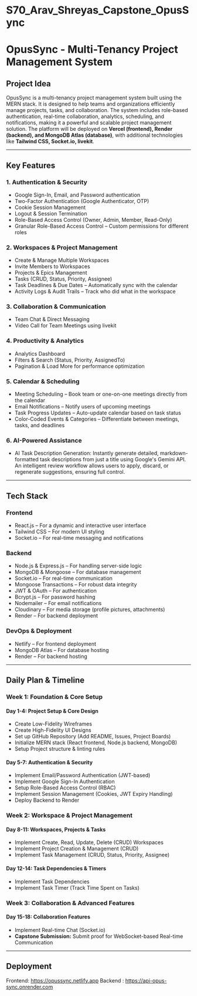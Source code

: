 # S70_Arav_Shreyas_Capstone_OpusSync
# OpusSync - Multi-Tenancy Project Management System

## Project Idea
OpusSync is a multi-tenancy project management system built using the MERN stack. It is designed to help teams and organizations efficiently manage projects, tasks, and collaboration. The system includes role-based authentication, real-time collaboration, analytics, scheduling, and notifications, making it a powerful and scalable project management solution. The platform will be deployed on **Vercel (frontend), Render (backend), and MongoDB Atlas (database)**, with additional technologies like **Tailwind CSS, Socket.io, livekit**.

---

## Key Features
### **1. Authentication & Security**
- Google Sign-In, Email, and Password authentication
- Two-Factor Authentication (Google Authenticator, OTP)
- Cookie Session Management
- Logout & Session Termination
- Role-Based Access Control (Owner, Admin, Member, Read-Only)
- Granular Role-Based Access Control – Custom permissions for different roles

### **2. Workspaces & Project Management**
- Create & Manage Multiple Workspaces
- Invite Members to Workspaces
- Projects & Epics Management
- Tasks (CRUD, Status, Priority, Assignee)
- Task Deadlines & Due Dates – Automatically sync with the calendar
- Activity Logs & Audit Trails – Track who did what in the workspace

### **3. Collaboration & Communication**
- Team Chat & Direct Messaging
- Video Call for Team Meetings using livekit 

### **4. Productivity & Analytics**
- Analytics Dashboard
- Filters & Search (Status, Priority, AssignedTo)
- Pagination & Load More for performance optimization


### **5. Calendar & Scheduling**
- Meeting Scheduling – Book team or one-on-one meetings directly from the calendar
- Email Notifications – Notify users of upcoming meetings
- Task Progress Updates – Auto-update calendar based on task status
- Color-Coded Events & Categories – Differentiate between meetings, tasks, and deadlines

### **6. AI-Powered Assistance**
- AI Task Description Generation: Instantly generate detailed, markdown-formatted task descriptions from just a title using Google's Gemini API. An intelligent review workflow allows users to apply, discard, or regenerate suggestions, ensuring full control.

---

## Tech Stack
### **Frontend**
- React.js – For a dynamic and interactive user interface
- Tailwind CSS – For modern UI styling
- Socket.io – For real-time messaging and notifications


### **Backend**
- Node.js & Express.js – For handling server-side logic
- MongoDB & Mongoose – For database management
- Socket.io – For real-time communication
- Mongoose Transactions – For robust data integrity
- JWT & OAuth – For authentication
- Bcrypt.js – For password hashing
- Nodemailer – For email notifications
- Cloudinary – For media storage (profile pictures, attachments)
- Render – For backend deployment

### **DevOps & Deployment**
- Netlify – For frontend deployment
- MongoDB Atlas – For database hosting
- Render – For backend hosting

---

## Daily Plan & Timeline

### **Week 1: Foundation & Core Setup**
#### **Day 1-4: Project Setup & Core Design**
- Create Low-Fidelity Wireframes
- Create High-Fidelity UI Designs
- Set up GitHub Repository (Add README, Issues, Project Boards)
- Initialize MERN stack (React frontend, Node.js backend, MongoDB)
- Setup Project structure & linting rules

#### **Day 5-7: Authentication & Security**
- Implement Email/Password Authentication (JWT-based)
- Implement Google Sign-In Authentication
- Setup Role-Based Access Control (RBAC)
- Implement Session Management (Cookies, JWT Expiry Handling)
- Deploy Backend to Render

### **Week 2: Workspace & Project Management**
#### **Day 8-11: Workspaces, Projects & Tasks**
- Implement Create, Read, Update, Delete (CRUD) Workspaces
- Implement Project Creation & Management (CRUD)
- Implement Task Management (CRUD, Status, Priority, Assignee)

#### **Day 12-14: Task Dependencies & Timers**
- Implement Task Dependencies
- Implement Task Timer (Track Time Spent on Tasks)

### **Week 3: Collaboration & Advanced Features**
#### **Day 15-18: Collaboration Features**
- Implement Real-time Chat (Socket.io)
- **Capstone Submission:** Submit proof for WebSocket-based Real-time Communication

---

## Deployment 
Frontend: https://opussync.netlify.app
Backend : https://api-opus-sync.onrender.com